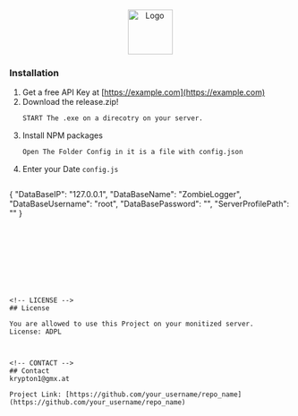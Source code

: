 
<br />
<p align="center">
  <a href="https://github.com/Krypton91/ZombieLogger">
    <img src="https://cdn.discordapp.com/attachments/772155071654920223/804951131880947722/unknown.png" alt="Logo" width="80" height="80">
  </a>



### Installation

1. Get a free API Key at [https://example.com](https://example.com)
2. Download the release.zip!
   ```sh
   START The .exe on a direcotry on your server.
   ```
3. Install NPM packages
   ```sh
   Open The Folder Config in it is a file with config.json
   ```
4. Enter your Date `config.js`
   ```Json
{
  "DataBaseIP": "127.0.0.1",
  "DataBaseName": "ZombieLogger",
  "DataBaseUsername": "root",
  "DataBasePassword": "",
  "ServerProfilePath": ""
}
   ```









<!-- LICENSE -->
## License

You are allowed to use this Project on your monitized server.
License: ADPL



<!-- CONTACT -->
## Contact
krypton1@gmx.at

Project Link: [https://github.com/your_username/repo_name](https://github.com/your_username/repo_name)

